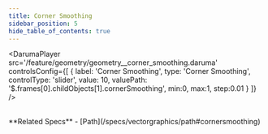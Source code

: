 ```yaml
---
title: Corner Smoothing
sidebar_position: 5
hide_table_of_contents: true
---
```


<DarumaPlayer
  src='/feature/geometry/geometry__corner_smoothing.daruma'
  controlsConfig={[
    {
      label: 'Corner Smoothing',
      type: 'Corner Smoothing',
      controlType: 'slider',
      value: 10,
      valuePath: '$.frames[0].childObjects[1].cornerSmoothing',
      min:0,
      max:1,
      step:0.01
    }
  ]}
/>

<br />
**Related Specs**
- [Path](/specs/vectorgraphics/path#cornersmoothing)
